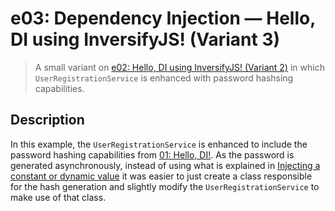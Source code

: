 # e03: Dependency Injection &mdash; Hello, DI using InversifyJS! (Variant 3)
> A small variant on [e02: Hello, DI using InversifyJS! (Variant 2)](../e02-hello-di-with-inversifyjs-main) in which `UserRegistrationService` is enhanced with password hashsing capabilities.

## Description

In this example, the `UserRegistrationService` is enhanced to include the password hashing capabilities from [01: Hello, DI!](../01-hello-di). As the password is generated asynchronously, instead of using what is explained in [Injecting a constant or dynamic value](https://github.com/inversify/InversifyJS/blob/master/wiki/value_injection.md) it was easier to just create a class responsible for the hash generation and slightly modify the `UserRegistrationService` to make use of that class.